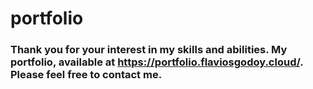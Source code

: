 # portfolio
### Thank you for your interest in my skills and abilities. My portfolio, available at https://portfolio.flaviosgodoy.cloud/. Please feel free to contact me.
